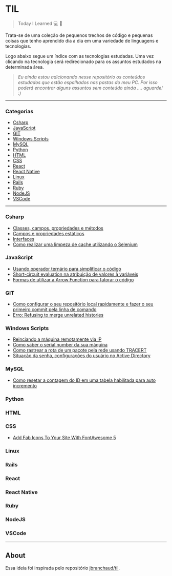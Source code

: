 # TIL

> Today I Learned :computer: :open_book:

<p>Trata-se de uma coleção de pequenos trechos de código e pequenas coisas que tenho aprendido dia a dia
em uma variedade de linguagens e tecnologias.</p>
<p>Logo abaixo segue um índice com as tecnologias estudadas. Uma vez clicando na tecnologia será redirecionado
para os assuntos estudados na determinada área.</p>

> <i>Eu ainda estou adicionando nesse repositório os conteúdos estudados que estão espalhados nas pastas do meu PC. Por isso
poderá encontrar alguns assuntos sem conteúdo ainda .... aguarde! :) </i>

---

### Categorias
* [Csharp](#csharp)
* [JavaScript](#javascript)
* [GIT](#git)
* [Windows Scripts](#windows-scripts)
* [MySQL](#mysql)
* [Python](#python)
* [HTML](#html)
* [CSS](#css)
* [React](#react)
* [React Native](#react-native)
* [Linux](#linux)
* [Rails](#rails)
* [Ruby](#ruby)
* [NodeJS](#nodejs)
* [VSCode](#vscode)

---
### Csharp
- [Classes, campos, propriedades e métodos](Csharp/classe_propriedades_campos.md)
- [Campos e propriedades estáticos](Csharp/metodo_estatico_campos_prop.md)
- [Interfaces](Csharp/interface.md)
- [Como realizar uma limpeza de cache utilizando o Selenium](Csharp/selenium_limpeza_cache.md)

### JavaScript
- [Usando operador ternário para simplificar o código](Javascript/operador_ternario.md)
- [Short-circuit evaluation na atribuição de valores à variáveis](Javascript/operador_logico_atribuicao.md)
- [Formas de utilizar a Arrow Function para fatorar o código](Javascript/arrow_function_formas.md)

### GIT
- [Como configurar o seu repositório local rapidamente e fazer o seu primeiro commit pela linha de comando](GIT/iniciar_repositorio_commit.md)
- [Erro: Refusing to merge unrelated histories](GIT/erro_unrelated_histories.md)

### Windows Scripts
- [Reinciando a máquina remotamente via IP](Windows%20scripts/reniciar_maquina.md)
- [Como saber o serial number da sua máquina](Windows%20scripts/serialnumber.md)
- [Como rastrear a rota de um pacote pela rede usando TRACERT](Windows%20scripts/tracert.md)
- [Situação da senha, configurações do usuário no Active Directory](Windows%20scripts/user_status.md)

### MySQL
- [Como resetar a contagem do ID em uma tabela habilitada para auto incremento](MySQL/resetar_id.md)

### Python

### HTML

### CSS

- [Add Fab Icons To Your Site With FontAwesome 5](css/add-fab-icons-to-your-site-with-fontawesome-5.md)

### Linux

### Rails

### React

### React Native

### Ruby

### NodeJS

### VSCode

---

## About

Essa ideia foi inspirada pelo repositório
[jbranchaud/til](https://github.com/jbranchaud/til).
